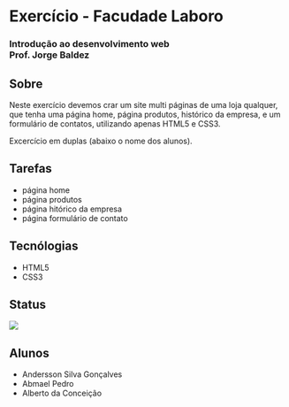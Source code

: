 <h1>Exercício - Facudade Laboro</h1>

<h3>Introdução ao desenvolvimento web
<br>
Prof. Jorge Baldez</h3>
<h2> Sobre</h2> 

<p>Neste exercício devemos crar um site multi páginas de uma loja qualquer, que tenha uma página home, página produtos, histórico da empresa, e um formulário de contatos, utilizando apenas HTML5 e CSS3.

Excercício em duplas (abaixo o nome dos alunos).</p>

<h2>Tarefas</h2>
<ul>
    <li>página home</li>
    <li>página produtos</li>
    <li>página hitórico da empresa</li>
    <li>página formulário de contato</li>
</ul>

<h2>Tecnólogias</h2>
<ul>
    <li>HTML5</li>
    <li>CSS3</li>
</ul>

<h2>Status</h2>

<p>

<img src="http://img.shields.io/static/v1?label=STATUS&message=EM%20DESENVOLVIMENTO&color=GREEN&style=for-the-badge"/>

<p>

<h2>Alunos</h2>

<ul>
    <li>Andersson Silva Gonçalves</li>
    <li>Abmael Pedro</li>
    <li>Alberto da Conceição</li>
</ul>


